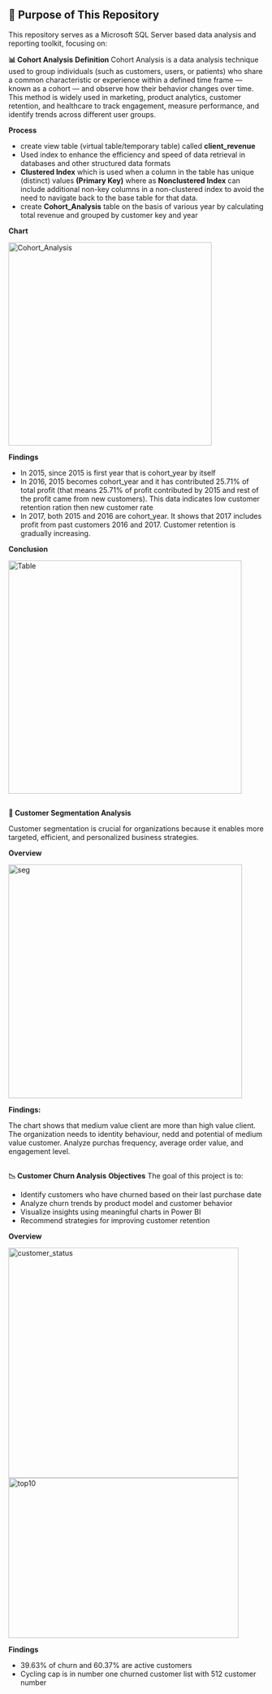 ## 🎯 Purpose of This Repository

This repository serves as a Microsoft SQL Server based data analysis and reporting toolkit, focusing on:

**📊 Cohort Analysis**
**Definition**
Cohort Analysis is a data analysis technique used to group individuals (such as customers, users, or patients) who share a common characteristic or experience within a defined time frame — known as a cohort — and observe how their behavior changes over time. This method is widely used in marketing, product analytics, customer retention, and healthcare to track engagement, measure performance, and identify trends across different user groups.

**Process**
- create  view table (virtual table/temporary table) called **client_revenue**
- Used index to enhance the efficiency and speed of data retrieval in databases and other structured data formats
- **Clustered Index** which is used when a column in the table has unique (distinct) values **(Primary Key)** where as **Nonclustered Index** can include additional non-key 
  columns in a non-clustered index to avoid the need to navigate back to the base table for that data.
- create **Cohort_Analysis** table on the basis of various year by calculating total revenue and grouped by customer key and year

**Chart**
  
<img width="400" alt="Cohort_Analysis" src="https://github.com/user-attachments/assets/4967405f-c56c-46a2-bbc3-930b3cc61072" />

**Findings** 

- In 2015, since 2015 is first year that is cohort_year by itself
- In 2016, 2015 becomes cohort_year and it has contributed 25.71% of total profit (that means 25.71% of profit contributed by 2015 and rest of the profit came from new customers). This data indicates low customer retention ration then new customer rate
- In 2017, both 2015 and 2016 are cohort_year. It shows that 2017 includes profit from past customers 2016 and 2017. Customer retention is gradually increasing.

**Conclusion** 

<img width="459" alt="Table" src="https://github.com/user-attachments/assets/992c8fcf-7b95-43c2-bca3-6d34cf06b98d" />

## ##


**👥 Customer Segmentation Analysis**

Customer segmentation is crucial for organizations because it enables more targeted, efficient, and personalized business strategies.

 **Overview**
 
<img width="460" alt="seg" src="https://github.com/user-attachments/assets/5852c545-3213-4df9-a9dd-38cd90cd6844" />

**Findings:**

The chart shows that medium value client are more than high value client. The organization needs to identity behaviour, nedd and potential of medium value customer.
Analyze purchas frequency, average order value, and engagement level.

## ##

**📉 Customer Churn Analysis**
**Objectives**
The goal of this project is to:
- Identify customers who have churned based on their last purchase date
- Analyze churn trends by product model and customer behavior
- Visualize insights using meaningful charts in Power BI
- Recommend strategies for improving customer retention

**Overview**

<img width="453" alt="customer_status" src="https://github.com/user-attachments/assets/07a37d15-797d-4ae7-9d97-882afa94b82f" /> <img width="453" height="315" alt="top10" src="https://github.com/user-attachments/assets/aa244f2d-2dc9-4c03-ad75-410889621bd3" />

**Findings**

- 39.63% of churn and 60.37% are active customers
- Cycling cap is in number one churned customer list with 512 customer number
  
